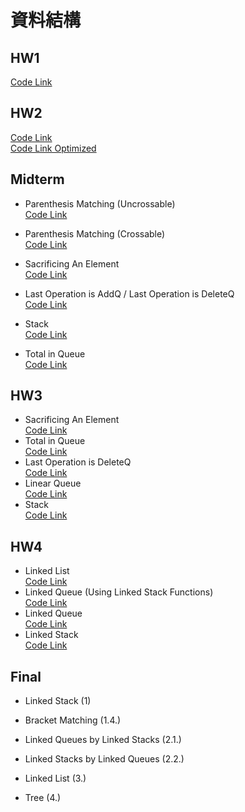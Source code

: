# 資料結構

## **HW1**  
  [Code Link](https://www.mycompiler.io/view/7KwLLF7XUrf)

## **HW2**  
  [Code Link](https://www.mycompiler.io/view/3h6TQTSs45F)  
  [Code Link Optimized](https://www.mycompiler.io/view/5fpbUN5mdLv)

## Midterm
- Parenthesis Matching (Uncrossable)  
  [Code Link](https://www.mycompiler.io/view/7iesoy6ORl0)

- Parenthesis Matching (Crossable)  
  [Code Link](https://www.mycompiler.io/view/5R6w3Yl9dol)

- Sacrificing An Element  
  [Code Link](https://www.mycompiler.io/view/437XrNFoXXS)

- Last Operation is AddQ / Last Operation is DeleteQ  
  [Code Link](https://www.mycompiler.io/view/8Ghy3PR5RgB)

- Stack  
  [Code Link](https://www.mycompiler.io/view/C6NwNJ0PM77)

- Total in Queue  
  [Code Link](https://www.mycompiler.io/view/JFHd7rD2w8B)

## **HW3**
  - Sacrificing An Element  
    [Code Link](https://www.mycompiler.io/view/J4HgD2mVo6O)
  - Total in Queue  
    [Code Link](https://www.mycompiler.io/view/2zUVopNKXAN)
  - Last Operation is DeleteQ  
    [Code Link](https://www.mycompiler.io/view/LG1ZsmkhN8s)
  - Linear Queue  
    [Code Link](https://www.mycompiler.io/view/Cd8e42mpgS6)
  - Stack  
    [Code Link](https://www.mycompiler.io/view/5A7SsuXfdaC)

## **HW4**
  - Linked List  
    [Code Link](https://www.mycompiler.io/view/CvyVYNXXug5)
  - Linked Queue (Using Linked Stack Functions)  
    [Code Link](https://www.mycompiler.io/view/EaDmsdzdBXi)
  - Linked Queue  
    [Code Link](https://www.mycompiler.io/view/IhjkVhwgMgI)
  - Linked Stack  
    [Code Link](https://www.mycompiler.io/view/84Az3JprLGa)

## Final
- Linked Stack (1)  

- Bracket Matching (1.4.)  

- Linked Queues by Linked Stacks (2.1.)  

- Linked Stacks by Linked Queues (2.2.)  

- Linked List (3.)  

- Tree (4.)  
